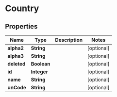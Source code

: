 

# Country

## Properties

Name | Type | Description | Notes
------------ | ------------- | ------------- | -------------
**alpha2** | **String** |  |  [optional]
**alpha3** | **String** |  |  [optional]
**deleted** | **Boolean** |  |  [optional]
**id** | **Integer** |  |  [optional]
**name** | **String** |  |  [optional]
**unCode** | **String** |  |  [optional]



